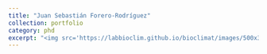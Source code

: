 ```yaml
---
title: "Juan Sebastián Forero-Rodríguez"
collection: portfolio
category: phd
excerpt: "<img src='https://labbioclim.github.io/bioclimat/images/500x300.png'><br/> I am interested in the effect of climate on the ecology, evolution, and distribution of biodiversity. My current work focuses on understanding how environmental dynamics determine the spatio-­temporal patterns of global amphibian declines triggered by emerging diseases"
---
```



